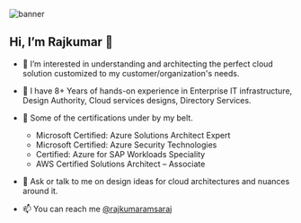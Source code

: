 ![banner](https://github.com/rajkumar-amsaraj/Rajkumar/blob/main/Raj_banner.png?raw=true)

## Hi, I’m Rajkumar 👋

- 👀 I’m interested in understanding and architecting the perfect cloud solution customized to my customer/organization's needs. 
- 🌱 I have 8+ Years of hands-on experience in Enterprise IT infrastructure, Design Authority, Cloud services designs, Directory Services.
- 💎 Some of the certifications under by my belt. 
    -  Microsoft Certified: Azure Solutions Architect Expert
    -  Microsoft Certified: Azure Security Technologies
    -  Certified: Azure for SAP Workloads Speciality
    -  AWS Certified Solutions Architect – Associate

- 💞️ Ask or talk to me on design ideas for cloud architectures and nuances around it.
- 📫 You can reach me [@rajkumaramsaraj](https://t.me/rajkumaramsaraj)

<!---
RajkumarAmsaraj05/RajkumarAmsaraj05 is a ✨ special ✨ repository because its `README.md` (this file) appears on your GitHub profile.
You can click the Preview link to take a look at your changes.
--->

